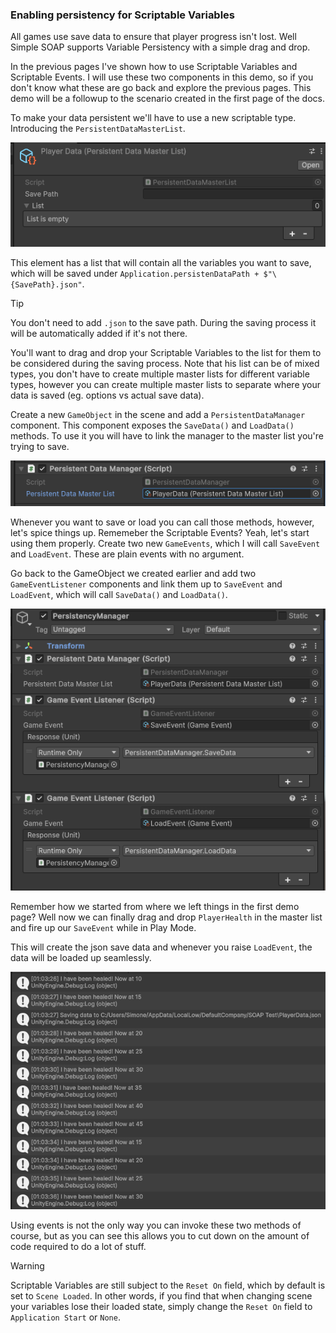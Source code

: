 ### Enabling persistency for Scriptable Variables
All games use save data to ensure that player progress isn't lost. Well Simple SOAP supports Variable Persistency with a simple drag and drop.

In the previous pages I've shown how to use Scriptable Variables and Scriptable Events. I will use these two components in this demo, so if you don't know what these are go back and explore the previous pages. This demo will be a followup to the scenario created in the first page of the docs.

To make your data persistent we'll have to use a new scriptable type. Introducing the `PersistentDataMasterList`. 

![](/Docs/Assets/Master_List.png)

This element has a list that will contain all the variables you want to save, which will be saved under `Application.persistenDataPath + $"\{SavePath}.json"`.

> [!tip]
 You don't need to add `.json` to the save path. During the saving process it will be automatically added if it's not there.

You'll want to drag and drop your Scriptable Variables to the list for them to be considered during the saving process. Note that his list can be of mixed types, you don't have to create multiple master lists for different variable types, however you can create multiple master lists to separate where your data is saved (eg. options vs actual save data).

Create a new `GameObject` in the scene and add a `PersistentDataManager` component. This component exposes the `SaveData()` and `LoadData()` methods. To use it you will have to link the manager to the master list you're trying to save.

![](/Docs/Assets/Persistent_Manager.png)

Whenever you want to save or load you can call those methods, however, let's spice things up. Rememeber the Scriptable Events? Yeah, let's start using them properly. Create two new `GameEvents`, which I will call `SaveEvent` and `LoadEvent`. These are plain events with no argument.

Go back to the GameObject we created earlier and add two `GameEventListener` components and link them up to `SaveEvent` and `LoadEvent`, which will call `SaveData()` and `LoadData()`.

![](/Docs/Assets/Persistency_Manager_Full.png)

Remember how we started from where we left things in the first demo page? Well now we can finally drag and drop `PlayerHealth` in the master list and fire up our `SaveEvent` while in Play Mode.

This will create the json save data and whenever you raise `LoadEvent`, the data will be loaded up seamlessly.

![](/Docs/Assets/Load_Console.png)

Using events is not the only way you can invoke these two methods of course, but as you can see this allows you to cut down on the amount of code required to do a lot of stuff.

> [!warning]
> Scriptable Variables are still subject to the `Reset On` field, which by default is set to `Scene Loaded`. In other words, if you find that when changing scene your variables lose their loaded state, simply change the `Reset On` field to `Application Start` or `None`.